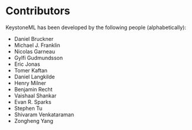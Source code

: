 Contributors
============

KeystoneML has been developed by the following people (alphabetically):

* Daniel Bruckner
* Michael J. Franklin
* Nicolas Garneau
* Gylfi Gudmundsson
* Eric Jonas
* Tomer Kaftan
* Daniel Langkilde
* Henry Milner
* Benjamin Recht
* Vaishaal Shankar
* Evan R. Sparks
* Stephen Tu
* Shivaram Venkataraman
* Zongheng Yang
